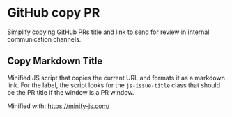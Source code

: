 # GitHub copy PR

Simplify copying GitHub PRs title and link to send for review in internal communication channels.

## Copy Markdown Title

Minified JS script that copies the current URL and formats it as a markdown link. For the label, the script looks for the `js-issue-title` class that should be the PR title if the window is a PR window.

Minified with: https://minify-js.com/
